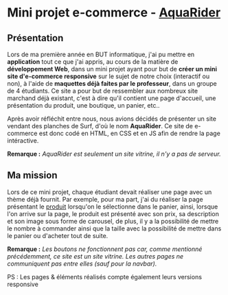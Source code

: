 # Mini projet e-commerce - [AquaRider](https://lucasproject25.github.io/AquaRider/Site/index.html)

## Présentation
Lors de ma première année en BUT informatique, j'ai pu mettre en **application** tout ce que j'ai appris, au cours de la matière de __développement Web__, dans un mini projet ayant pour but de **créer un mini site d'e-commerce responsive** sur le sujet de notre choix (interactif ou non), à l'aide de **maquettes déjà faites par le professeur**, dans un groupe de 4 étudiants. Ce site a pour but de ressembler aux nombreux site marchand déjà existant, c'est à dire qu'il contient une page d'accueil, une présentation du produit, une boutique, un panier, etc..

Après avoir réfléchit entre nous, nous avions décidés de présenter un site vendant des planches de Surf, d'où le nom **AquaRider**. Ce site de e-commerce est donc codé en HTML, en CSS et en JS afin de rendre la page intéractive. 

**Remarque :** *AquaRider est seulement un site vitrine, il n'y a pas de serveur.* 

## Ma mission
Lors de ce mini projet, chaque étudiant devait réaliser une page avec un thème déjà fournit. Par exemple, pour ma part, j'ai du réaliser la page présentant le [produit](https://jlancon8.github.io/mini-projet_e-commerce/produits.html) lorsqu'on le sélectionne dans le panier, ainsi, lorsque l'on arrive sur la page, le produit est présenté avec son prix, sa description et son image sous forme de carousel, de plus, il y a la possibilité de mettre le nombre à commander ainsi que la taille avec la possibilité de mettre dans le panier ou d'acheter tout de suite.

**Remarque :** *Les boutons ne fonctionnent pas car, comme mentionné précédemment, ce site est un site vitrine. Les autres pages ne communiquent pas entre elles (sauf pour la navbar).*

PS : Les pages & éléments réalisés compte également leurs versions responsive

